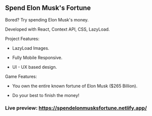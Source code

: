 ## Spend Elon Musk's Fortune

Bored? Try spending Elon Musk's money.

Developed with React, Context API, CSS, LazyLoad.

Project Features:

- LazyLoad Images.

- Fully Mobile Responsive.

- UI - UX based design.

Game Features:

- You own the entire known fortune of Elon Musk ($265 Billion).

- Do your best to finish the money!

### **Live preview:** https://spendelonmusksfortune.netlify.app/
